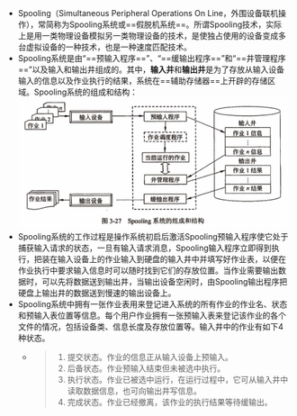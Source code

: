 - Spooling（Simultaneous Peripheral Operations On Line，外围设备联机操作），常简称为Spooling系统或==假脱机系统==。所谓Spooling技术，实际上是用一类物理设备模拟另一类物理设备的技术，是使独占使用的设备变成多台虚拟设备的一种技术，也是一种速度匹配技术。
- Spooling系统是由“==预输入程序==”、“==缓输出程序==”和“==井管理程序==”以及输入和输出井组成的。其中，**输入井**和**输出井**是为了存放从输入设备输入的信息以及作业执行的结果，系统在==辅助存储器==上开辟的存储区域。Spooling系统的组成和结构：
  ![image.png](../assets/image_1648978296631_0.png)
- Spooling系统的工作过程是操作系统初启后激活Spooling预输入程序使它处于捕获输入请求的状态，一旦有输入请求消息，Spooling输入程序立即得到执行，把装在输入设备上的作业输入到硬盘的输入井中并填写好作业表，以便在作业执行中要求输入信息时可以随时找到它们的存放位置。当作业需要输出数据时，可以先将数据送到输出井，当输出设备空闲时，由Spooling输出程序把硬盘上输出井的数据送到慢速的输出设备上。
- Spooling系统中拥有一张作业表用来登记进入系统的所有作业的作业名、状态和预输入表位置等信息。每个用户作业拥有一张预输入表来登记该作业的各个文件的情况，包括设备类、信息长度及存放位置等。输入井中的作业有如下4种状态。
	- > 1. 提交状态。作业的信息正从输入设备上预输入。
	  > 2. 后备状态。作业预输入结束但未被选中执行。
	  > 3. 执行状态。作业已被选中运行，在运行过程中，它可从输入井中读取数据信息，也可向输出井写信息。
	  > 4. 完成状态。作业已经撤离，该作业的执行结果等待缓输出。